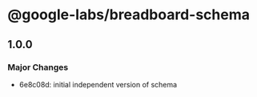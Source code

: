 # @google-labs/breadboard-schema

## 1.0.0

### Major Changes

- 6e8c08d: initial independent version of schema
